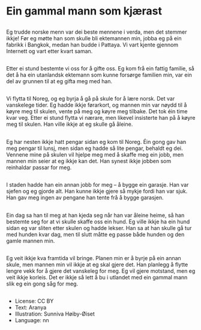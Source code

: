 # Ein gammal mann som kjærast

##
Eg trudde norske menn var dei beste mennene i verda, men det stemmer ikkje! Før eg møtte han som skulle bli ektemannen min, jobba eg på ein fabrikk i Bangkok, medan han budde i Pattaya. Vi vart kjente gjennom Internett og vart etter kvart saman.

##
Etter ei stund bestemte vi oss for å gifte oss. Eg kom frå ein fattig familie, så det å ha ein utanlandsk ektemann som kunne forsørge familien min, var ein del av grunnen til at eg gifta meg med han.

##
Vi flytta til Noreg, og eg byrja å gå på skule for å lære norsk. Det var vanskelege tider. Eg hadde ikkje førarkort, og mannen min var nøydd til å køyre meg til skulen, vente på meg og køyre meg tilbake. Det tok éin time kvar veg. Etter ei stund flytta vi nærare, men likevel insisterte han på å køyre meg til skulen. Han ville ikkje at eg skulle gå åleine.

##
Eg har nesten ikkje hatt pengar sidan eg kom til Noreg. Éin gong gav han meg pengar til lunsj, men sidan eg hadde så lite pengar, behaldt eg dei. Vennene mine på skulen vil hjelpe meg med å skaffe meg ein jobb, men mannen min seier at eg ikkje kan det. Han synest ikkje jobben som reinhaldar passar for meg.

##
I staden hadde han ein annan jobb for meg – å bygge ein garasje. Han var sjefen og eg gjorde alt. Han kunne ikkje gjere så mykje fordi han var sjuk. Han gav meg ingen av pengane han tente frå å bygge garasjen.

##
Ein dag sa han til meg at han kjeda seg når han var åleine heime, så han bestemte seg for at vi skulle skaffe oss ein hund. Eg ville ikkje ha ein hund sidan eg var sliten etter skulen og hadde lekser. Han sa at han skulle gå tur med hunden kvar dag, men til slutt måtte eg passe både hunden og den gamle mannen min.

##
Eg veit ikkje kva framtida vil bringe. Planen min er å byrje på ein annan skule, men mannen min vil ikkje at eg skal gjere det. Han planlegg å flytte lengre vekk for å gjere det vanskeleg for meg. Eg vil gjere motstand, men eg veit ikkje korleis. Det er ikkje så lett å bu i utlandet med ein gammal mann slik eg ein gong såg for meg.

##
* License: CC BY
* Text: Aranya
* Illustration: Sunniva Høiby-Øiset
* Language: nn
